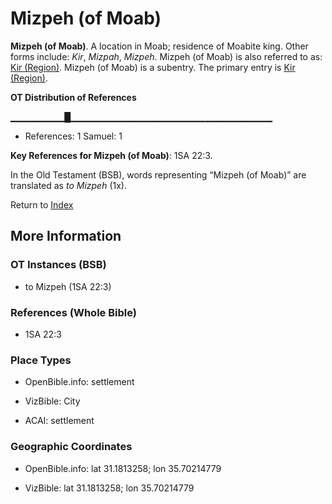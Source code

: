 # Mizpeh (of Moab)
**Mizpeh (of Moab)**. 
A location in Moab; residence of Moabite king. 
Other forms include: 
*Kir*, *Mizpah*, *Mizpeh*. 
Mizpeh (of Moab) is also referred to as: 
[Kir (Region)](Kir.md). 
Mizpeh (of Moab) is a subentry. The primary entry is 
[Kir (Region)](Kir.md). 


**OT Distribution of References**

▁▁▁▁▁▁▁▁█▁▁▁▁▁▁▁▁▁▁▁▁▁▁▁▁▁▁▁▁▁▁▁▁▁▁▁▁▁▁
* References: 1 Samuel: 1



**Key References for Mizpeh (of Moab)**: 
1SA 22:3. 


In the Old Testament (BSB), words representing “Mizpeh (of Moab)” are translated as 
*to Mizpeh* (1x). 




Return to [Index](00-Index.md)

## More Information

### OT Instances (BSB)

* to Mizpeh (1SA 22:3)



### References (Whole Bible)

* 1SA 22:3


### Place Types

* OpenBible.info: settlement

* VizBible: City

* ACAI: settlement



### Geographic Coordinates

* OpenBible.info: lat 31.1813258; lon 35.70214779

* VizBible: lat 31.1813258; lon 35.70214779




